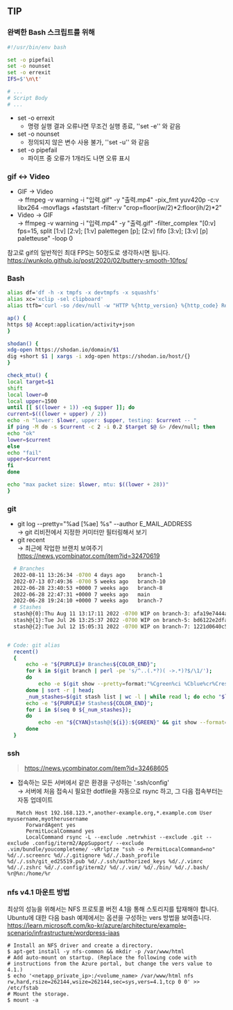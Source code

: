 ## TIP

### 완벽한 Bash 스크립트를 위해

```bash
#!/usr/bin/env bash

set -o pipefail
set -o nounset
set -o errexit
IFS=$'\n\t'

# ...
# Script Body
# ...

```

  * set -o errexit
    * 명령 실행 결과 오류나면 무조건 실행 종료, ''set -e'' 와 같음
  * set -o nounset
    * 정의되지 않은 변수 사용 불가, ''set -u''  와 같음
  * set -o pipefail
    * 파이프 중 오류가 1개라도 나면 오류 표시




### gif <-> Video

* GIF -> Video <br>→ ffmpeg -v warning -i "입력.gif" -y "출력.mp4" -pix_fmt yuv420p -c:v libx264 -movflags +faststart -filter:v "crop=floor(iw/2)*2:floor(ih/2)*2"
* Video -> GIF <br>→ ffmpeg -v warning -i "입력.mp4" -y "출력.gif" -filter_complex "[0:v] fps=15, split [1:v] [2:v]; [1:v] palettegen [p]; [2:v] fifo [3:v]; [3:v] [p] paletteuse" -loop 0

	
참고로 gif의 일반적인 최대 FPS는 50정도로 생각하시면 됩니다.
https://wunkolo.github.io/post/2020/02/buttery-smooth-10fps/


### Bash 

```bash
alias df='df -h -x tmpfs -x devtmpfs -x squashfs'
alias xc='xclip -sel clipboard'
alias ttfb='curl -so /dev/null -w "HTTP %{http_version} %{http_code} Remote IP: %{remote_ip}\nConnect: %{time_connect}\nTTFB: %{time_starttransfer}\nTotal time: %{time_total}\nDownload speed: %{speed_download}bps\nBytes: %{size_download}\n"'

ap() {
https $@ Accept:application/activity+json
}

shodan() {
xdg-open https://shodan.io/domain/$1
dig +short $1 | xargs -i xdg-open https://shodan.io/host/{}
}

check_mtu() {
local target=$1
shift
local lower=0
local upper=1500
until [[ $((lower + 1)) -eq $upper ]]; do
current=$(((lower + upper) / 2))
echo -n "lower: $lower, upper: $upper, testing: $current -- "
if ping -M do -s $current -c 2 -i 0.2 $target $@ &> /dev/null; then
echo "ok"
lower=$current
else
echo "fail"
upper=$current
fi
done

echo "max packet size: $lower, mtu: $((lower + 28))"  
}
```

### git

   * git log --pretty="%ad [%ae] %s" --author E_MAIL_ADDRESS <br>-> git 리비전에서 지정한 커미터만 필터링해서 보기
   * git recent <br> → 최근에 작업한 브랜치 보여주기 <br> https://news.ycombinator.com/item?id=32470619

```bash
  # Branches
  2022-08-11 13:26:34 -0700 4 days ago    branch-1
  2022-07-13 07:49:36 -0700 5 weeks ago   branch-10
  2022-06-28 23:40:53 +0000 7 weeks ago   branch-8
  2022-06-28 22:47:31 +0000 7 weeks ago   main
  2022-06-28 19:24:10 +0000 7 weeks ago   branch-7
  # Stashes
  stash@{0}:Thu Aug 11 13:17:11 2022 -0700 WIP on branch-3: afa19e7444a Some changes based on morning sync
  stash@{1}:Tue Jul 26 13:25:37 2022 -0700 WIP on branch-5: bd6122e2dfa find() bugfix
  stash@{2}:Tue Jul 12 15:05:31 2022 -0700 WIP on branch-7: 1221d0640c5 linter


# Code: git alias
  recent() 
  { 
      echo -e "${PURPLE}# Branches${COLOR_END}";
      for k in $(git branch | perl -pe 's/^..(.*?)( ->.*)?$/\1/');
      do
          echo -e $(git show --pretty=format:"%Cgreen%ci %Cblue%cr%Creset " $k -- | head -n 1)\\\t$k;
      done | sort -r | head;
      _num_stashes=$(git stash list | wc -l | while read l; do echo "$l - 1"; done | bc);
      echo -e "${PURPLE}# Stashes${COLOR_END}";
      for i in $(seq 0 ${_num_stashes});
      do
          echo -en "${CYAN}stash@{${i}}:${GREEN}" && git show --format="%ad%Creset %s" stash@{$i} | head -n 1;
      done
  }
```



### ssh

> https://news.ycombinator.com/item?id=32468605

  * 접속하는 모든 서버에서 같은 환경을 구성하는 '.ssh/config' <br>→ 서버에 처음 접속시 필요한 dotfile을 자동으로 rsync 하고, 그 다음 접속부터는 자동 업데이트

```
   Match Host 192.168.123.*,another-example.org,*.example.com User myusername,myotherusername
      ForwardAgent yes
      PermitLocalCommand yes
      LocalCommand rsync -L --exclude .netrwhist --exclude .git --exclude .config/iterm2/AppSupport/ --exclude .vim/bundle/youcompleteme/ -vRrlptze "ssh -o PermitLocalCommand=no" %d/./.screenrc %d/./.gitignore %d/./.bash_profile %d/./.ssh/git_ed25519.pub %d/./.ssh/authorized_keys %d/./.vimrc %d/./.zshrc %d/./.config/iterm2/ %d/./.vim/ %d/./bin/ %d/./.bash/ %r@%n:/home/%r

```

### nfs v4.1 마운트 방법

최상의 성능을 위해서는 NFS 프로토콜 버전 4.1을 통해 스토리지를 탑재해야 합니다. Ubuntu에 대한 다음 bash 예제에서는 옵션을 구성하는 vers 방법을 보여줍니다.
https://learn.microsoft.com/ko-kr/azure/architecture/example-scenario/infrastructure/wordpress-iaas

```
# Install an NFS driver and create a directory.
$ apt-get install -y nfs-common && mkdir -p /var/www/html
# Add auto-mount on startup. (Replace the following code with
# instructions from the Azure portal, but change the vers value to 4.1.)
$ echo '<netapp_private_ip>:/<volume_name> /var/www/html nfs rw,hard,rsize=262144,wsize=262144,sec=sys,vers=4.1,tcp 0 0' >> /etc/fstab
# Mount the storage.
$ mount -a
```
